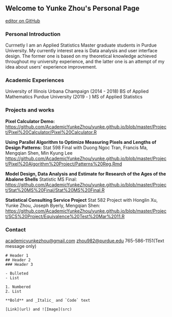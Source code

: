 ## Welcome to Yunke Zhou's Personal Page
[editor on GitHub](https://github.com/AcademicYunkeZhou/yunke.github.io/edit/master/index.md) 

### Personal Introduction
Currnetly I am an Applied Statistics Master graduate students in Purdue University. My currently interest area is Data analysis and user interface design. The former one is based on my theoretical knowledge achieved throughout my university experience, and the latter one is an attempt of my idea about users' experience improvement.

### Academic Experiences
University of Illinois Urbana Champaign (2014 - 2018) BS of Applied Mathematics
Purdue University (2019 - ) MS of Applied Statistics

### Projects and works

**Pixel Calculator Demo:** https://github.com/AcademicYunkeZhou/yunke.github.io/blob/master/Project/Pixel%20Calculator/Pixel%20Calculator.R

**Using Parallel Algorithm to Optimize Measuring Pixels and Lengths of Design Patterns:** Stat 598 Final with Duong Ngoc Tran, Francis Ma, Mengqian Shen, Min Kyung Lee https://github.com/AcademicYunkeZhou/yunke.github.io/blob/master/Project/Pixel%20Algorithm%20Project/Patterns%20Reg.Rmd

**Model Design, Data Analysis and Estimate for Research of the Ages of the Abalone Shells** Statistic MS Final:
https://github.com/AcademicYunkeZhou/yunke.github.io/blob/master/Project/Stat%20MS%20Final/Stat%20MS%20Final.R

**Statistical Consulting Service Project** Stat 582 Project with Honglin Xu, Yunke Zhou, Joseph Byerly, Mengqian Shen:
https://github.com/AcademicYunkeZhou/yunke.github.io/blob/master/Project/SCS%20Project/Equivalence%20Test%20Mar%2011.R

### Contact
academicyunkezhou@gmail.com
zhou982@purdue.edu
765-586-1151(Text message only)


```
# Header 1
## Header 2
### Header 3

- Bulleted
- List

1. Numbered
2. List

**Bold** and _Italic_ and `Code` text

[Link](url) and ![Image](src)
```
